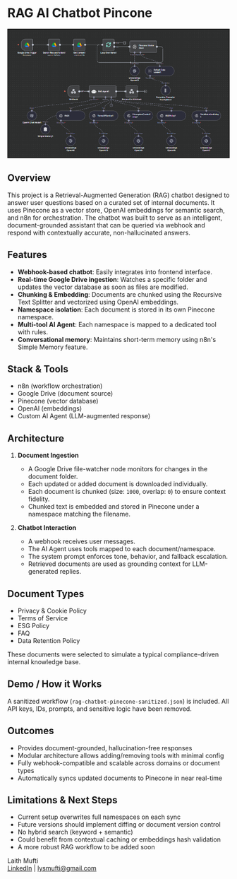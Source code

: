 # RAG AI Chatbot Pincone

![Alt text](https://github.com/lymxfti/ai-automation-portfolio/blob/main/rag-chatbot-pinecone/n8n-workflow-screenshot.png)

## Overview

This project is a Retrieval-Augmented Generation (RAG) chatbot designed to answer user questions based on a curated set of internal documents. It uses Pinecone as a vector store, OpenAI embeddings for semantic search, and n8n for orchestration. The chatbot was built to serve as an intelligent, document-grounded assistant that can be queried via webhook and respond with contextually accurate, non-hallucinated answers.

## Features

- **Webhook-based chatbot**: Easily integrates into frontend interface.
- **Real-time Google Drive ingestion**: Watches a specific folder and updates the vector database as soon as files are modified.
- **Chunking & Embedding**: Documents are chunked using the Recursive Text Splitter and vectorized using OpenAI embeddings.
- **Namespace isolation**: Each document is stored in its own Pinecone namespace.
- **Multi-tool AI Agent**: Each namespace is mapped to a dedicated tool with rules.
- **Conversational memory**: Maintains short-term memory using n8n's Simple Memory feature.

## Stack & Tools

- n8n (workflow orchestration)
- Google Drive (document source)
- Pinecone (vector database)
- OpenAI (embeddings)
- Custom AI Agent (LLM-augmented response)

## Architecture

1. **Document Ingestion**
   - A Google Drive file-watcher node monitors for changes in the document folder.
   - Each updated or added document is downloaded individually.
   - Each document is chunked (size: `1000`, overlap: `0`) to ensure context fidelity.
   - Chunked text is embedded and stored in Pinecone under a namespace matching the filename.

2. **Chatbot Interaction**
   - A webhook receives user messages.
   - The AI Agent uses tools mapped to each document/namespace.
   - The system prompt enforces tone, behavior, and fallback escalation.
   - Retrieved documents are used as grounding context for LLM-generated replies.

## Document Types

- Privacy & Cookie Policy
- Terms of Service
- ESG Policy
- FAQ
- Data Retention Policy

These documents were selected to simulate a typical compliance-driven internal knowledge base.

## Demo / How it Works

A sanitized workflow (`rag-chatbot-pinecone-sanitized.json`) is included. All API keys, IDs, prompts, and sensitive logic have been removed.

## Outcomes

- Provides document-grounded, hallucination-free responses
- Modular architecture allows adding/removing tools with minimal config
- Fully webhook-compatible and scalable across domains or document types
- Automatically syncs updated documents to Pinecone in near real-time

## Limitations & Next Steps

- Current setup overwrites full namespaces on each sync
- Future versions should implement diffing or document version control
- No hybrid search (keyword + semantic)
- Could benefit from contextual caching or embeddings hash validation
- A more robust RAG workflow to be added soon

Laith Mufti  
[LinkedIn](https://www.linkedin.com/in/laith-mufti) | lysmufti@gmail.com
